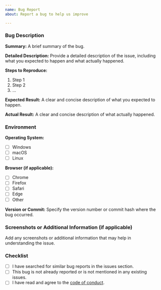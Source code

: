 ```yaml
---
name: Bug Report
about: Report a bug to help us improve

---
```


### Bug Description

**Summary:**
A brief summary of the bug.

**Detailed Description:**
Provide a detailed description of the issue, including what you expected to happen and what actually happened.

**Steps to Reproduce:**

1. Step 1
2. Step 2
3. ...

**Expected Result:**
A clear and concise description of what you expected to happen.

**Actual Result:**
A clear and concise description of what actually happened.

### Environment

**Operating System:**

- [ ] Windows
- [ ] macOS
- [ ] Linux

**Browser (if applicable):**

- [ ] Chrome
- [ ] Firefox
- [ ] Safari
- [ ] Edge
- [ ] Other

**Version or Commit:**
Specify the version number or commit hash where the bug occurred.

### Screenshots or Additional Information (if applicable)

Add any screenshots or additional information that may help in understanding the issue.

### Checklist

- [ ] I have searched for similar bug reports in the issues section.
- [ ] This bug is not already reported or is not mentioned in any existing issues.
- [ ] I have read and agree to the [code of conduct](/CODE_OF_CONDUCT.md).
